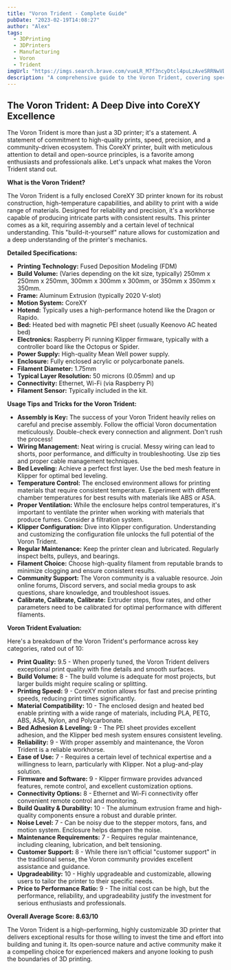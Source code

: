 ```yaml
---
title: "Voron Trident - Complete Guide"
pubDate: "2023-02-19T14:08:27"
author: "Alex"
tags:
  - 3DPrinting
  - 3DPrinters
  - Manufacturing
  - Voron
  - Trident
imgUrl: "https://imgs.search.brave.com/vueLR_M7f3ncyDtcl4puLzAveSRRNwVDETtVv6jakSA/rs:fit:860:0:0:0/g:ce/aHR0cHM6Ly93d3cu/ZmFicmVla28uY29t/L2Nkbi9zaG9wL2Zp/bGVzL1VBS0U3TFln/XzM2MHguanBnP3Y9/MTcxNTc5NDg0Mg"
description: "A comprehensive guide to the Voron Trident, covering specifications, usage tips, and comparisons with similar products."
---
```


## The Voron Trident: A Deep Dive into CoreXY Excellence

The Voron Trident is more than just a 3D printer; it's a statement. A statement of commitment to high-quality prints, speed, precision, and a community-driven ecosystem. This CoreXY printer, built with meticulous attention to detail and open-source principles, is a favorite among enthusiasts and professionals alike. Let's unpack what makes the Voron Trident stand out.

**What is the Voron Trident?**

The Voron Trident is a fully enclosed CoreXY 3D printer known for its robust construction, high-temperature capabilities, and ability to print with a wide range of materials. Designed for reliability and precision, it's a workhorse capable of producing intricate parts with consistent results. This printer comes as a kit, requiring assembly and a certain level of technical understanding. This "build-it-yourself" nature allows for customization and a deep understanding of the printer's mechanics.

**Detailed Specifications:**

*   **Printing Technology:** Fused Deposition Modeling (FDM)
*   **Build Volume:** (Varies depending on the kit size, typically) 250mm x 250mm x 250mm, 300mm x 300mm x 300mm, or 350mm x 350mm x 350mm.
*   **Frame:** Aluminum Extrusion (typically 2020 V-slot)
*   **Motion System:** CoreXY
*   **Hotend:** Typically uses a high-performance hotend like the Dragon or Rapido.
*   **Bed:** Heated bed with magnetic PEI sheet (usually Keenovo AC heated bed)
*   **Electronics:** Raspberry Pi running Klipper firmware, typically with a controller board like the Octopus or Spider.
*   **Power Supply:** High-quality Mean Well power supply.
*   **Enclosure:** Fully enclosed acrylic or polycarbonate panels.
*   **Filament Diameter:** 1.75mm
*   **Typical Layer Resolution:** 50 microns (0.05mm) and up
*   **Connectivity:** Ethernet, Wi-Fi (via Raspberry Pi)
*   **Filament Sensor:** Typically included in the kit.

**Usage Tips and Tricks for the Voron Trident:**

*   **Assembly is Key:** The success of your Voron Trident heavily relies on careful and precise assembly. Follow the official Voron documentation meticulously. Double-check every connection and alignment. Don't rush the process!
*   **Wiring Management:** Neat wiring is crucial. Messy wiring can lead to shorts, poor performance, and difficulty in troubleshooting. Use zip ties and proper cable management techniques.
*   **Bed Leveling:** Achieve a perfect first layer. Use the bed mesh feature in Klipper for optimal bed leveling.
*   **Temperature Control:** The enclosed environment allows for printing materials that require consistent temperature. Experiment with different chamber temperatures for best results with materials like ABS or ASA.
*   **Proper Ventilation:** While the enclosure helps control temperatures, it's important to ventilate the printer when working with materials that produce fumes. Consider a filtration system.
*   **Klipper Configuration:** Dive into Klipper configuration. Understanding and customizing the configuration file unlocks the full potential of the Voron Trident.
*   **Regular Maintenance:** Keep the printer clean and lubricated. Regularly inspect belts, pulleys, and bearings.
*   **Filament Choice:** Choose high-quality filament from reputable brands to minimize clogging and ensure consistent results.
*   **Community Support:** The Voron community is a valuable resource. Join online forums, Discord servers, and social media groups to ask questions, share knowledge, and troubleshoot issues.
*   **Calibrate, Calibrate, Calibrate:** Extruder steps, flow rates, and other parameters need to be calibrated for optimal performance with different filaments.

**Voron Trident Evaluation:**

Here's a breakdown of the Voron Trident's performance across key categories, rated out of 10:

*   **Print Quality:** 9.5 - When properly tuned, the Voron Trident delivers exceptional print quality with fine details and smooth surfaces.
*   **Build Volume:** 8 - The build volume is adequate for most projects, but larger builds might require scaling or splitting.
*   **Printing Speed:** 9 - CoreXY motion allows for fast and precise printing speeds, reducing print times significantly.
*   **Material Compatibility:** 10 - The enclosed design and heated bed enable printing with a wide range of materials, including PLA, PETG, ABS, ASA, Nylon, and Polycarbonate.
*   **Bed Adhesion & Leveling:** 9 - The PEI sheet provides excellent adhesion, and the Klipper bed mesh system ensures consistent leveling.
*   **Reliability:** 9 - With proper assembly and maintenance, the Voron Trident is a reliable workhorse.
*   **Ease of Use:** 7 - Requires a certain level of technical expertise and a willingness to learn, particularly with Klipper. Not a plug-and-play solution.
*   **Firmware and Software:** 9 - Klipper firmware provides advanced features, remote control, and excellent customization options.
*   **Connectivity Options:** 8 - Ethernet and Wi-Fi connectivity offer convenient remote control and monitoring.
*   **Build Quality & Durability:** 10 - The aluminum extrusion frame and high-quality components ensure a robust and durable printer.
*   **Noise Level:** 7 - Can be noisy due to the stepper motors, fans, and motion system. Enclosure helps dampen the noise.
*   **Maintenance Requirements:** 7 - Requires regular maintenance, including cleaning, lubrication, and belt tensioning.
*   **Customer Support:** 8 - While there isn't official "customer support" in the traditional sense, the Voron community provides excellent assistance and guidance.
*   **Upgradeability:** 10 - Highly upgradeable and customizable, allowing users to tailor the printer to their specific needs.
*   **Price to Performance Ratio:** 9 - The initial cost can be high, but the performance, reliability, and upgradeability justify the investment for serious enthusiasts and professionals.

**Overall Average Score: 8.63/10**

The Voron Trident is a high-performing, highly customizable 3D printer that delivers exceptional results for those willing to invest the time and effort into building and tuning it. Its open-source nature and active community make it a compelling choice for experienced makers and anyone looking to push the boundaries of 3D printing.
